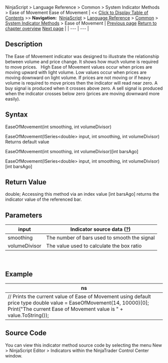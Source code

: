 ﻿
NinjaScript \> Language Reference \> Common \> System Indicator Methods \> Ease of Movement
Ease of Movement
| \<\< [Click to Display Table of Contents](ease_of_movement.md) \>\> **Navigation:**     [NinjaScript](ninjascript-1.md) \> [Language Reference](language_reference_wip-1.md) \> [Common](common-1.md) \> [System Indicator Methods](indicators-1.md) \> Ease of Movement | [Previous page](dynamic_momentum_index_dmindex-1.md) [Return to chapter overview](indicators-1.md) [Next page](fibonacci_pivots-1.md) |
| --- | --- |
## Description
The Ease of Movement indicator was designed to illustrate the relationship between volume and price change. It shows how much volume is required to move prices.
 
High Ease of Movement values occur when prices are moving upward with light volume. Low values occur when prices are moving downward on light volume. If prices are not moving or if heavy volume is required to move prices then the indicator will read near zero. A buy signal is produced when it crosses above zero. A sell signal is produced when the indicator crosses below zero (prices are moving downward more easily).

## Syntax
EaseOfMovement(int smoothing, int volumeDivisor)  

EaseOfMovement(ISeries\<double\> input, int smoothing, int volumeDivisor)
 
Returns default value  

EaseOfMovement(int smoothing, int volumeDivisor)\[int barsAgo]  

EaseOfMovement(ISeries\<double\> input, int smoothing, int volumeDivisor)\[int barsAgo]

## Return Value
double; Accessing this method via an index value \[int barsAgo] returns the indicator value of the referenced bar.

## Parameters
| input | Indicator source data ([?](valid_input_data_for_indicator-1.md)) |
| --- | --- |
| smoothing | The number of bars used to smooth the signal |
| volumeDivisor | The value used to calculate the box ratio |
 
## 
## Example
| ns |
| --- |
| // Prints the current value of Ease of Movement using default price type double value \= EaseOfMovement(14, 10000)\[0]; Print("The current Ease of Movement value is " \+ value.ToString()); |

## Source Code
You can view this indicator method source code by selecting the menu New \> NinjaScript Editor \> Indicators within the NinjaTrader Control Center window.


